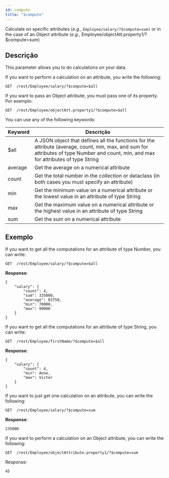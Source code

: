 ```yaml
---
id: compute
title: "$compute"
---
```


Calculate on specific attributes (*e.g.*, `Employee/salary/?$compute=sum)` or in the case of an Object attribute (*e.g.*, Employee/objectAtt.property1/?$compute=sum)


## Descrição

This parameter allows you to do calculations on your data.

If you want to perform a calculation on an attribute, you write the following:

 `GET  /rest/Employee/salary/?$compute=$all`

If you want to pass an Object attribute, you must pass one of its property. Por exemplo:

 `GET  /rest/Employee/objectAtt.property1/?$compute=$all`

You can use any of the following keywords:


| Keyword | Descrição                                                                                                                                                                             |
| ------- | ------------------------------------------------------------------------------------------------------------------------------------------------------------------------------------- |
| $all    | A JSON object that defines all the functions for the attribute (average, count, min, max, and sum for attributes of type Number and count, min, and max for attributes of type String |
| average | Get the average on a numerical attribute                                                                                                                                              |
| count   | Get the total number in the collection or dataclass (in both cases you must specify an attribute)                                                                                     |
| min     | Get the minimum value on a numerical attribute or the lowest value in an attribute of type String                                                                                     |
| max     | Get the maximum value on a numerical attribute or the highest value in an attribute of type String                                                                                    |
| sum     | Get the sum on a numerical attribute                                                                                                                                                  |


## Exemplo

If you want to get all the computations for an attribute of type Number, you can write:

 `GET  /rest/Employee/salary/?$compute=$all`

**Response**:

````
{
    "salary": {
        "count": 4,
        "sum": 335000,
        "average": 83750,
        "min": 70000,
        "max": 99000
    }
}
````

If you want to get all the computations for an attribute of type String, you can write:

 `GET  /rest/Employee/firstName/?$compute=$all`

**Response**:

````
{
    "salary": {
        "count": 4,
        "min": Anne,
        "max": Victor
    }
}
````

If you want to just get one calculation on an attribute, you can write the following:

 `GET  /rest/Employee/salary/?$compute=sum`

**Response**:

`235000`


If you want to perform a calculation on an Object attribute, you can write the following:

 `GET  /rest/Employee/objectAttribute.property1/?$compute=sum`

Response:

`45`  